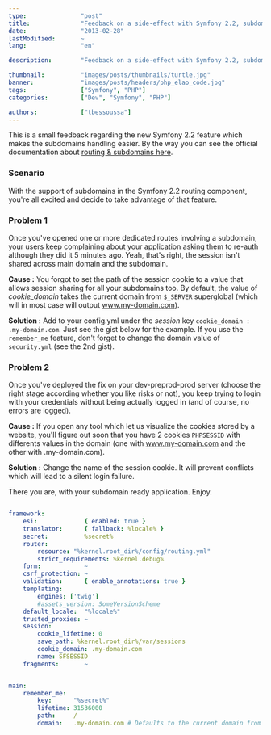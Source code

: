 ```yaml
---
type:               "post"
title:              "Feedback on a side-effect with Symfony 2.2, subdomains and sessions"
date:               "2013-02-28"
lastModified:       ~
lang:               "en"

description:        "Feedback on a side-effect with Symfony 2.2, subdomains and sessions"

thumbnail:          "images/posts/thumbnails/turtle.jpg"
banner:             "images/posts/headers/php_elao_code.jpg"
tags:               ["Symfony", "PHP"]
categories:         ["Dev", "Symfony", "PHP"]

authors:            ["tbessoussa"]
---
```


This is a small feedback regarding the new Symfony 2.2 feature which makes the subdomains handling easier. By the way you can see the official documentation about <a style="text-align: justify;" href="http://symfony.com/doc/master/components/routing/hostname_pattern.html" target="_blank">routing & subdomains here</a>.

### Scenario
With the support of subdomains in the Symfony 2.2 routing component, you're all excited and decide to take advantage of that feature.

### Problem 1
Once you've opened one or more dedicated routes involving a subdomain, your users keep complaining about your application asking them to re-auth although they did it 5 minutes ago. Yeah, that's right, the session isn't shared across main domain and the subdomain.

**Cause :** You forgot to set the path of the session cookie to a value that allows session sharing for all your subdomains too. By default, the value of *cookie_domain* takes the current domain from `$_SERVER` superglobal (which will in most case will output www.my-domain.com).

**Solution :** Add to your config.yml under the *session* key `cookie_domain : .my-domain.com`. Just see the gist below for the example. If you use the `remember_me` feature, don't forget to change the domain value of `security.yml` (see the 2nd gist).

### Problem 2
Once you've deployed the fix on your dev-preprod-prod server (choose the right stage according whether you like risks or not), you keep trying to login with your credentials without being actually logged in (and of course, no errors are logged).

**Cause :** If you open any tool which let us visualize the cookies stored by a website, you'll figure out soon that you have 2 cookies `PHPSESSID` with differents values in the domain (one with www.my-domain.com and the other with .my-domain.com).

**Solution :** Change the name of the session cookie. It will prevent conflicts which will lead to a silent login failure.

There you are, with your subdomain ready application. Enjoy.

```yaml

framework:
    esi:             { enabled: true }
    translator:      { fallback: %locale% }
    secret:          %secret%
    router:
        resource: "%kernel.root_dir%/config/routing.yml"
        strict_requirements: %kernel.debug%
    form:            ~
    csrf_protection: ~
    validation:      { enable_annotations: true }
    templating:
        engines: ['twig']
        #assets_version: SomeVersionScheme
    default_locale:  "%locale%"
    trusted_proxies: ~
    session:
        cookie_lifetime: 0
        save_path: %kernel.root_dir%/var/sessions
        cookie_domain: .my-domain.com
        name: SFSESSID
    fragments:       ~
```


```yaml

main:
    remember_me:
        key:      "%secret%"
        lifetime: 31536000
        path:     /
        domain:   .my-domain.com # Defaults to the current domain from $_SERVER
```
